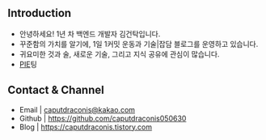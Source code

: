 ## Introduction
- 안녕하세요! 1년 차 백엔드 개발자 김건탁입니다.
- 꾸준함의 가치를 알기에, 1일 1커밋 운동과 기술|잡담 블로그를 운영하고 있습니다.
- 귀요미한 것과 술, 새로운 기술, 그리고 지식 공유에 관심이 많습니다.
- [PIE](https://pie.ink)팅

## Contact & Channel
- Email | caputdraconis@kakao.com
- Github | https://github.com/caputdraconis050630
- Blog | https://caputdraconis.tistory.com
